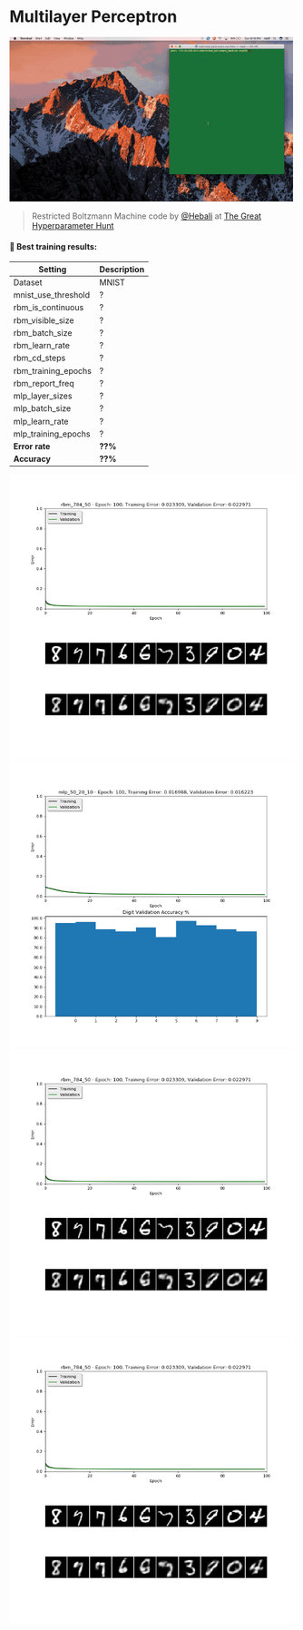 # Multilayer Perceptron

![training](images/rbm.gif)

> Restricted Boltzmann Machine code by [@Hebali](https://github.com/Hebali) at [The Great Hyperparameter Hunt](https://github.com/Hebali/learning_machines/tree/master/hyperparameter_hunt)

#### 🏅  Best training results:
|Setting|Description|
|---|---|
|Dataset|MNIST|
|mnist_use_threshold|?|
|rbm_is_continuous|?|
|rbm_visible_size|?|
|rbm_batch_size|?|
|rbm_learn_rate|?|
|rbm_cd_steps|?|
|rbm_training_epochs|?|
|rbm_report_freq|?|
|mlp_layer_sizes|?|
|mlp_batch_size|?|
|mlp_learn_rate|?|
|mlp_training_epochs|?|
|**Error rate**|**??%**|
|**Accuracy**|**??%**|

![best training](01.png)
![best training](images/report_mlp_50_20_10_training.png)
![best training](images/report_rbm_784_50_training.png)
![](01.png)
